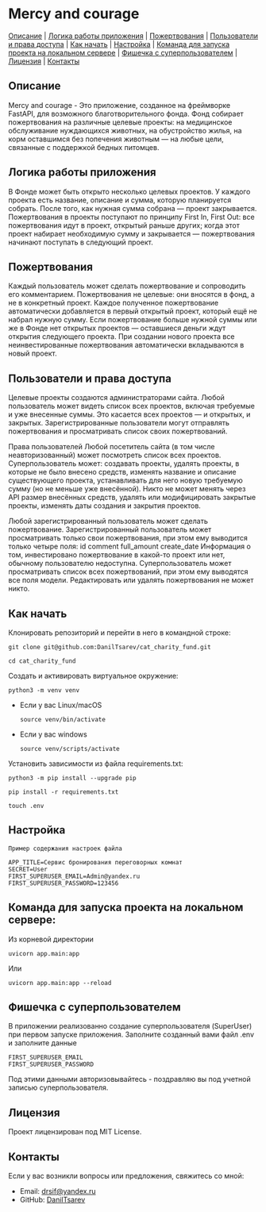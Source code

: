 # Mercy and courage

[Описание](#описание-) | [Логика работы приложения](#логика-работы-приложения) | [Пожертвования](#пожертвования) | [Пользователи и права доступа](#пользователи-и-права-доступа) | [Как начать](#Как-начать) | [Настройка](#Настройка) | [Команда для запуска проекта на локальном сервере](#команда-для-запуска-проекта-на-локальном-сервере) | [Фишечка с суперпользователем](#фишечка-с-суперпользователем) | [Лицензия](#лицензия) | [Контакты](#контакты)

## Описание 
Mercy and courage - Это приложение, созданное на фреймворке FastAPI, для возможного благотворительного фонда.
Фонд собирает пожертвования на различные целевые проекты: на медицинское обслуживание нуждающихся животных, на обустройство жилья, на корм оставшимся без попечения животным — на любые цели, связанные с поддержкой бедных питомцев.

## Логика работы приложения
В Фонде может быть открыто несколько целевых проектов. У каждого проекта есть название, описание и сумма, которую планируется собрать. После того, как нужная сумма собрана — проект закрывается.
Пожертвования в проекты поступают по принципу First In, First Out: все пожертвования идут в проект, открытый раньше других; когда этот проект набирает необходимую сумму и закрывается — пожертвования начинают поступать в следующий проект.

## Пожертвования
Каждый пользователь может сделать пожертвование и сопроводить его комментарием. Пожертвования не целевые: они вносятся в фонд, а не в конкретный проект. Каждое полученное пожертвование автоматически добавляется в первый открытый проект, который ещё не набрал нужную сумму. Если пожертвование больше нужной суммы или же в Фонде нет открытых проектов — оставшиеся деньги ждут открытия следующего проекта. При создании нового проекта все неинвестированные пожертвования автоматически вкладываются в новый проект.

## Пользователи и права доступа
Целевые проекты создаются администраторами сайта. 
Любой пользователь может видеть список всех проектов, включая требуемые и уже внесенные суммы. Это касается всех проектов — и открытых, и закрытых.
Зарегистрированные пользователи могут отправлять пожертвования и просматривать список своих пожертвований.

Права пользователей
Любой посетитель сайта (в том числе неавторизованный) может посмотреть список всех проектов.
Суперпользователь может: 
создавать проекты,
удалять проекты, в которые не было внесено средств,
изменять название и описание существующего проекта, устанавливать для него новую требуемую сумму (но не меньше уже внесённой).
Никто не может менять через API размер внесённых средств, удалять или модифицировать закрытые проекты, изменять даты создания и закрытия проектов.

Любой зарегистрированный пользователь может сделать пожертвование.
Зарегистрированный пользователь может просматривать только свои пожертвования, при этом ему выводится только четыре поля:
id
comment
full_amount
create_date
Информация о том, инвестировано пожертвование в какой-то проект или нет, обычному пользователю недоступна.
Суперпользователь может просматривать список всех пожертвований, при этом ему выводятся все поля модели.
Редактировать или удалять пожертвования не может никто.

## Как начать
Клонировать репозиторий и перейти в него в командной строке:

```
git clone git@github.com:DanilTsarev/cat_charity_fund.git
```

```
cd cat_charity_fund
```

Cоздать и активировать виртуальное окружение:

```
python3 -m venv venv
```

* Если у вас Linux/macOS

    ```
    source venv/bin/activate
    ```

* Если у вас windows

    ```
    source venv/scripts/activate
    ```

Установить зависимости из файла requirements.txt:

```
python3 -m pip install --upgrade pip
```

```
pip install -r requirements.txt
```

```
touch .env
```

## Настройка
```
Пример содержания настроек файла

APP_TITLE=Сервис бронирования переговорных комнат
SECRET=User
FIRST_SUPERUSER_EMAIL=Admin@yandex.ru
FIRST_SUPERUSER_PASSWORD=123456
```

## Команда для запуска проекта на локальном сервере:
Из корневой директории
```
uvicorn app.main:app 
```
Или
```
uvicorn app.main:app --reload
```
## Фишечка с суперпользователем
В приложении реализованно создание суперпользователя (SuperUser)
при первом запуске приложения. Заполните созданный вами файл .env и заполните данные
```
FIRST_SUPERUSER_EMAIL
FIRST_SUPERUSER_PASSWORD
```
Под этими данными авторизовывайтесь - поздравляю вы под учетной записью суперпользователя.

## Лицензия
Проект лицензирован под MIT License.

## Контакты
Если у вас возникли вопросы или предложения, свяжитесь со мной:
- Email: drsif@yandex.ru
- GitHub: [DanilTsarev](https://github.com/DanilTsarev)
